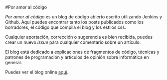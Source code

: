 #Por amor al código

*Por amor al código* es un blog de código abierto escrito utilizando Jenkins y Github. Aquí puedes encontrar tanto los posts publicados como los borradores, el código que compila el blog y los estilos css.

Cualquier aportación, corrección o sugerencia es bien recibida, puedes crear un nuevo *issue* para cualquier comentario sobre un artículo.

El blog está dedicado a explicaciones de fragmentos de código, técnicas y patrones de programación y artículos de opinión sobre informática en general.

Puedes ver el blog online [aquí](http://juanmirod.github.io/).